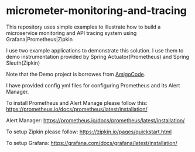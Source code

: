 # micrometer-monitoring-and-tracing

This repository uses simple examples to illustrate how to build a microservice monitoring and API tracing system using Grafana|Prometheus|Zipkin

I use two example applications to demonstrate this solution. I use them to demo instrumentation provided by Spring Actuator(Prometheus) and Spring Sleuth(Zipkin)

Note that the Demo project is borrowes from [AmigoCode](https://amigoscode.com/courses/enrolled/295939).

I have provided config yml files for configuring Prometheus and its Alert Manager.

To install Prometheus and Alert Manage please follow this: 
https://prometheus.io/docs/prometheus/latest/installation/

Alert Manager:
https://prometheus.io/docs/prometheus/latest/installation/

To setup Zipkin please follow:
https://zipkin.io/pages/quickstart.html

To setup Grafana:
https://grafana.com/docs/grafana/latest/installation/


